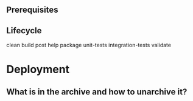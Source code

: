 ## Prerequisites

## Lifecycle

clean
build
post
help
package
unit-tests
integration-tests
validate

# Deployment

## What is in the archive and how to unarchive it?

